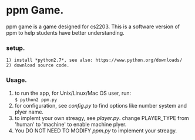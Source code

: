 # ppm Game.

ppm game is a game designed for cs2203. This is a software version of ppm to help students have better understanding.  

### setup.  

    1) install *python2.7*, see also: https://www.python.org/downloads/
    2) download source code.
    	
### Usage.

1) to run the app, for Unix/Linux/Mac OS user, run:  
```$ python2 ppm.py ```     
2) for configuration, see *config.py* to find options like number system and plyer name.    
3) to implemt your own streagy, see *player.py*. change PLAYER_TYPE from 'human' to 'machine' to enable machine plyer.   
4) You DO NOT NEED TO MODIFY *ppm.py* to implement your streagy.   

